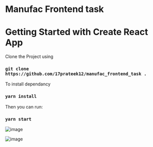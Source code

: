 # Manufac Frontend task

# Getting Started with Create React App

Clone the Project using 
### `git clone https://github.com/17prateek12/manufac_frontend_task .` 

To install dependancy
### `yarn install`

Then you can run:

### `yarn start`

![image](https://github.com/user-attachments/assets/a950e9f4-4fbe-4550-9ec6-e72a03f3dc8d)

![image](https://github.com/user-attachments/assets/b8f2b358-e76f-4d59-9b4b-23e7917852b3)


